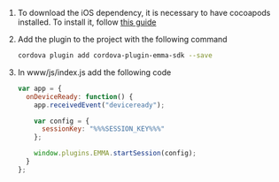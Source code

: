 1. To download the iOS dependency, it is necessary to have cocoapods installed. To install it, follow <a target="_blank" rel="nofollow" href="https://guides.cocoapods.org/using/getting-started.html#toc_3">this guide</a>

2. Add the plugin to the project with the following command

   ```bash
   cordova plugin add cordova-plugin-emma-sdk --save
   ```

3. In www/js/index.js add the following code

   ```javascript
   var app = {
     onDeviceReady: function() {
       app.receivedEvent("deviceready");

       var config = {
         sessionKey: "%%%SESSION_KEY%%%"
       };

       window.plugins.EMMA.startSession(config);
     }
   };
   ```
